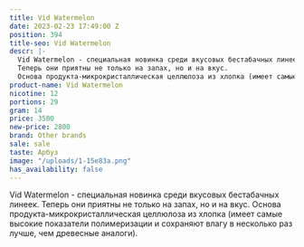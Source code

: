 ```yaml
---
title: Vid Watermelon
date: 2023-02-23 17:49:00 Z
position: 394
title-seo: Vid Watermelon
descr: |-
  Vid Watermelon - cпециальная новинка среди вкусовых бестабачных линеек.
  Теперь они приятны не только на запах, но и на вкус.
  Основа продукта-микрокристаллическая целлюлоза из хлопка (имеет самые высокие показатели полимеризации и сохраняют влагу в несколько раз лучше, чем древесные аналоги).
product-name: Vid Watermelon
nicotine: 12
portions: 29
gram: 14
price: 3500
new-price: 2800
brand: Other brands
sale: sale
taste: Арбуз
image: "/uploads/1-15e83a.png"
has_availability: false
---
```


Vid Watermelon - cпециальная новинка среди вкусовых бестабачных линеек.
Теперь они приятны не только на запах, но и на вкус.
Основа продукта-микрокристаллическая целлюлоза из хлопка (имеет самые высокие показатели полимеризации и сохраняют влагу в несколько раз лучше, чем древесные аналоги).